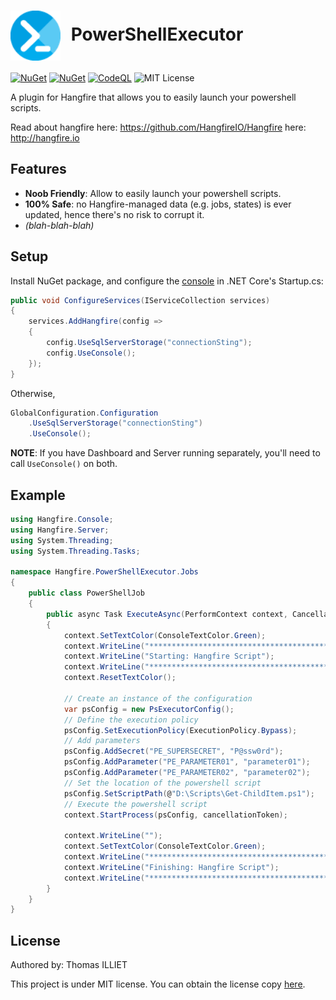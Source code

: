 # <img align="center" style="height:80px;margin-right:10px" src="https://raw.githubusercontent.com/thomas-illiet/Hangfire.PowerShellExecutor/main/Assets/Icon.png"/> PowerShellExecutor

[![NuGet](https://img.shields.io/nuget/vpre/Hangfire.PowerShellExecutor)](https://www.nuget.org/packages/Hangfire.PowerShellExecutor/)
[![NuGet](https://img.shields.io/nuget/dt/Hangfire.PowerShellExecutor)](https://www.nuget.org/packages/Hangfire.PowerShellExecutor/)
[![CodeQL](https://github.com/thomas-illiet/Hangfire.PowerShellExecutor/actions/workflows/codeql-analysis.yml/badge.svg)](https://github.com/thomas-illiet/Hangfire.PowerShellExecutor/actions/workflows/codeql-analysis.yml)
![MIT License](https://img.shields.io/badge/license-MIT-orange.svg)

A plugin for Hangfire that allows you to easily launch your powershell scripts.

Read about hangfire here: <https://github.com/HangfireIO/Hangfire> here: <http://hangfire.io>

## Features

* **Noob Friendly**: Allow to easily launch your powershell scripts.
* **100% Safe**: no Hangfire-managed data (e.g. jobs, states) is ever updated, hence there's no risk to corrupt it.
* *(blah-blah-blah)*

## Setup

Install NuGet package, and configure the [console](https://github.com/pieceofsummer/Hangfire.Console) in .NET Core's Startup.cs:

```c#
public void ConfigureServices(IServiceCollection services)
{
    services.AddHangfire(config =>
    {
        config.UseSqlServerStorage("connectionSting");
        config.UseConsole();
    });
}
```

Otherwise,

```c#
GlobalConfiguration.Configuration
    .UseSqlServerStorage("connectionSting")
    .UseConsole();
```

**NOTE**: If you have Dashboard and Server running separately, 
you'll need to call `UseConsole()` on both.

## Example

```C#
using Hangfire.Console;
using Hangfire.Server;
using System.Threading;
using System.Threading.Tasks;

namespace Hangfire.PowerShellExecutor.Jobs
{
    public class PowerShellJob
    {
        public async Task ExecuteAsync(PerformContext context, CancellationToken cancellationToken)
        {
            context.SetTextColor(ConsoleTextColor.Green);
            context.WriteLine("*****************************************************************");
            context.WriteLine("Starting: Hangfire Script");
            context.WriteLine("*****************************************************************");
            context.ResetTextColor();

            // Create an instance of the configuration
            var psConfig = new PsExecutorConfig();
            // Define the execution policy
            psConfig.SetExecutionPolicy(ExecutionPolicy.Bypass);
            // Add parameters
            psConfig.AddSecret("PE_SUPERSECRET", "P@ssw0rd");
            psConfig.AddParameter("PE_PARAMETER01", "parameter01");
            psConfig.AddParameter("PE_PARAMETER02", "parameter02");
            // Set the location of the powershell script
            psConfig.SetScriptPath(@"D:\Scripts\Get-ChildItem.ps1");
            // Execute the powershell script
            context.StartProcess(psConfig, cancellationToken);

            context.WriteLine("");
            context.SetTextColor(ConsoleTextColor.Green);
            context.WriteLine("*****************************************************************");
            context.WriteLine("Finishing: Hangfire Script");
            context.WriteLine("*****************************************************************");
        }
    }
}
```

## License

Authored by: Thomas ILLIET

This project is under MIT license. You can obtain the license copy [here](https://github.com/thomas-illiet/Hangfire.PowerShellExecutor/blob/master/LICENSE).

